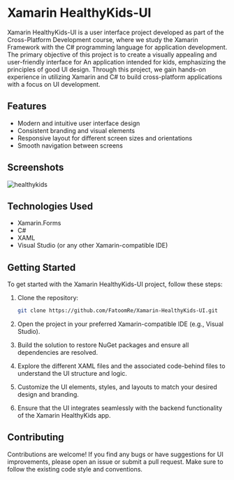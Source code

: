 
# Xamarin HealthyKids-UI

Xamarin HealthyKids-UI is a user interface project developed as part of the Cross-Platform Development course, where we study the Xamarin Framework with the C# programming language for application development. The primary objective of this project is to create a visually appealing and user-friendly interface for An application intended for kids, emphasizing the principles of good UI design. Through this project, we gain hands-on experience in utilizing Xamarin and C# to build cross-platform applications with a focus on UI development.

## Features

- Modern and intuitive user interface design
- Consistent branding and visual elements
- Responsive layout for different screen sizes and orientations
- Smooth navigation between screens

## Screenshots

![healthykids](https://github.com/FatoomRe/HealthyKids/assets/112693194/a9b2aa93-2eb6-4c8f-9892-6dd4b723ecfb)

## Technologies Used

- Xamarin.Forms
- C#
- XAML
- Visual Studio (or any other Xamarin-compatible IDE)

## Getting Started

To get started with the Xamarin HealthyKids-UI project, follow these steps:

1. Clone the repository:

   ```bash
   git clone https://github.com/FatoomRe/Xamarin-HealthyKids-UI.git
   ```

2. Open the project in your preferred Xamarin-compatible IDE (e.g., Visual Studio).

3. Build the solution to restore NuGet packages and ensure all dependencies are resolved.

4. Explore the different XAML files and the associated code-behind files to understand the UI structure and logic.

5. Customize the UI elements, styles, and layouts to match your desired design and branding.

6. Ensure that the UI integrates seamlessly with the backend functionality of the Xamarin HealthyKids app.

## Contributing

Contributions are welcome! If you find any bugs or have suggestions for UI improvements, please open an issue or submit a pull request. Make sure to follow the existing code style and conventions.
